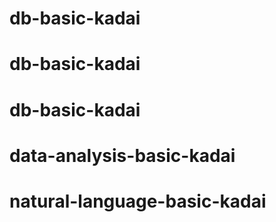# db-basic-kadai
# db-basic-kadai
# db-basic-kadai
# data-analysis-basic-kadai
# natural-language-basic-kadai
